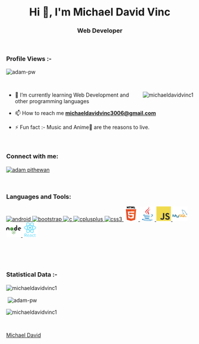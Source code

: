 <h1 align="center">Hi 👋, I'm Michael David Vinc</h1>
<h3 align="center">Web Developer</h3>

<br>

<p align="right"> <h3>Profile Views :-</h3> <img src="https://komarev.com/ghpvc/?username=michaeldavidvinc1&label=Profile%20views&color=0e75b6&style=flat"
    alt="adam-pw" /> 
  </p>

<br>

<p><img align="right" src="https://github.com/Adam-pw/Adam-pw/blob/main/animation_500_kxa883sd.gif" alt="michaeldavidvinc1" /></p>


- 🌱 I’m currently learning Web Development and other programming languages

- 📫 How to reach me **michaeldavidvinc3006@gmail.com**

- ⚡ Fun fact :- Music and Anime🎵 are the reasons to live.

<br>

<h3 align="left">Connect with me:</h3>
<p align="left">
  <a href="https://www.linkedin.com/in/michael-david-vinc-9b096a210/" target="_blank"><img align="center"
      src="https://raw.githubusercontent.com/rahuldkjain/github-profile-readme-generator/master/src/images/icons/Social/linked-in-alt.svg"
      alt="adam pithewan" height="30" width="40" /></a>
</p>

<br>

<h3 align="left">Languages and Tools:</h3>
<p align="left"> 
    <a href="#" target="_blank" rel="noreferrer"> <img
      src="https://upload.wikimedia.org/wikipedia/commons/thumb/9/95/Vue.js_Logo_2.svg/1200px-Vue.js_Logo_2.svg.png"
      alt="android" width="40" height="40" /> 
    </a> 
    <a href="#" target="_blank" rel="noreferrer">
    <img src="https://miro.medium.com/v2/resize:fit:512/1*doAg1_fMQKWFoub-6gwUiQ.png"
      alt="bootstrap" width="40" height="40" /> 
    </a> 
    <a href="https://www.cprogramming.com/" target="_blank"
    rel="noreferrer"> <img src="https://miro.medium.com/v2/resize:fit:600/1*i2skbfmDsHayHhqPfwt6pA.png"
      alt="c" width="40" height="40" /> 
    </a> 
    <a href="https://www.w3schools.com/cpp/" target="_blank" rel="noreferrer">
    <img src="https://static-00.iconduck.com/assets.00/nextjs-icon-512x512-y563b8iq.png"
      alt="cplusplus" width="40" height="40" /> 
    </a> 
    <a href="https://www.w3schools.com/css/" target="_blank"
    rel="noreferrer"> <img
      src="https://upload.wikimedia.org/wikipedia/commons/thumb/9/9a/Laravel.svg/800px-Laravel.svg.png" alt="css3"
      width="40" height="40" /> 
    </a> 
    <a href="https://www.w3.org/html/" target="_blank" rel="noreferrer"> <img
      src="https://raw.githubusercontent.com/devicons/devicon/master/icons/html5/html5-original-wordmark.svg"
      alt="html5" width="40" height="40" /> 
    </a> 
    <a href="https://www.java.com" target="_blank" rel="noreferrer"> <img
      src="https://raw.githubusercontent.com/devicons/devicon/master/icons/java/java-original.svg" alt="java" width="40"
      height="40" /> 
    </a> 
    <a href="https://developer.mozilla.org/en-US/docs/Web/JavaScript" target="_blank"
    rel="noreferrer"> <img
      src="https://raw.githubusercontent.com/devicons/devicon/master/icons/javascript/javascript-original.svg"
      alt="javascript" width="40" height="40" /> 
    </a> 
    <a href="https://www.mysql.com/" target="_blank" rel="noreferrer"> <img
      src="https://raw.githubusercontent.com/devicons/devicon/master/icons/mysql/mysql-original-wordmark.svg"
      alt="mysql" width="40" height="40" /> 
    </a> 
    <a href="https://nodejs.org" target="_blank" rel="noreferrer"> <img
      src="https://raw.githubusercontent.com/devicons/devicon/master/icons/nodejs/nodejs-original-wordmark.svg"
      alt="nodejs" width="40" height="40" /> 
    </a> 
    <a href="https://reactjs.org/" target="_blank" rel="noreferrer"> <img
      src="https://raw.githubusercontent.com/devicons/devicon/master/icons/react/react-original-wordmark.svg"
      alt="react" width="40" height="40" /> 
    </a> 
    </p>

<br>
<br>
<br>

<div style="display: 'flex'">    
<h3>Statistical Data :-</h3>
<p><img align="center"
    src="https://github-readme-stats.vercel.app/api/top-langs?username=michaeldavidvinc1&show_icons=true&locale=en&bg_color=0d1117&text_color=ffffff&layout=compact"
    alt="michaeldavidvinc1" 
    bg_color=#808080/></p>

<p>&nbsp;<img align="center" src="https://github-readme-stats.vercel.app/api?username=michaeldavidvinc1&show_icons=true&locale=en&bg_color=0d1117&text_color=ffffff&repo=convoychat"
    alt="adam-pw" /></p>
</div>

<p><img align="center" src="https://github-readme-streak-stats.herokuapp.com/?user=michaeldavidvinc1&theme=dark&background=0d1117&date_format=M%20j%5B%2C%20Y%5D" alt="michaeldavidvinc1" /></p>
      
<p align="left"> <a href="https://twitter.com/" target="blank"><img
      src="https://img.shields.io/twitter/follow/?logo=twitter&style=for-the-badge" alt="" /></a> </p>

[Michael David](https://github.com/michaeldavidvinc1)
